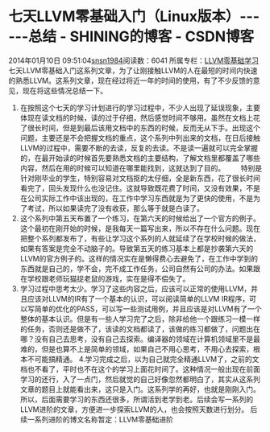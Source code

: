 # 七天LLVM零基础入门（Linux版本）------总结 - SHINING的博客 - CSDN博客
2014年01月10日 09:51:04[snsn1984](https://me.csdn.net/snsn1984)阅读数：6041
所属专栏：[LLVM零基础学习](https://blog.csdn.net/column/details/llvm.html)
七天LLVM零基础入门这系列文章，为了让刚接触LLVM的人在最短的时间内快速的熟悉LLVM。这系列文章，现在经过将近一年的时间的使用，有了不少反馈的意见，现在将这些情况总结一下。
1. 在按照这个七天的学习计划进行的学习过程中，不少人出现了延误现象，主要体现在读文档的时候，读的过于仔细，然后感觉时间不够用。虽然在文档上花了很长时间，但是到最后该用文档中的东西的时候，反而无从下手。出现这个问题，主要还是不会把握文档的重点，这个系列中列出来的文档，在日后接触LLVM的过程中，需要不断的去读，反复的去读。不是读一遍就可以完全掌握的，在最开始读的时候首先要熟悉文档的主要结构，了解文档里都覆盖了哪些内容，然后在用的时候可以知道在哪里能找到，这就达到了目的。
       特别是针对刚毕业的学生，特别容易对文档抠的太仔细，全是新东西，花了很长时间看完了，回头发现什么也没记住。这就导致既花费了时间，又没有效果，不是在公司实际工作中该出现的，在工作中学习东西就是为了更快的使用，不是为了考试，所以如果读完了没有收获，那么等于就是白读了。
2. 这个系列中第五天布置了一个练习，在第六天的时候给出了一个官方的例子。这个最初在刚开始的时候，是我每天一篇写出来，所以不存在什么问题。现在把整个系列都发布了，有些让学习这个系列的人就延续了在学校时候的做法，如果有答案是完全不动脑子的。导致第五天的练习基本上都是抄袭第六天的LLVM的官方例子的。这样的情况实在是懒得费心去避免了，在工作中学到的东西就是自己的，学不会，完不成工作任务，公司自然有公司的办法。如果跟在学校跟老师玩猫捉老鼠的游戏，实在是得不偿失了。
3. 学习过程中思考太少。学习了这些内容之后，应该可以正常的使用LLVM，并且应该对LLVM的IR有了一个基本的认识，可以阅读简单的LLVM IR程序，可以写简单的优化的PASS，可以写一些测试用例，并且应该是对LLVM有了一个整体的基本认识。但是有一些人学习完了之后，除非给他一个跟练习一模一样的任务，否则还是做不了，该读的文档都读了，该做的练习都做了，问题出在哪？没有自己去思考，没有自己去探索。编译器的领域在计算机领域里不是最难的，但是也算不上是简单的领域，如果自己不用心思考，不用心去探索，根本不可能搞精通。
4.学习完成之后，以为自己就完全精通LLVM了，之前的文档也不看了，平时也不在这个的学习上面花时间了。这种情况一般出现在前面学习的还行，入了一点门，然后就觉的自己好像忽然都明白了，其实从这系列文章的题目上就能看出来，这只是入门。这系列学的再好，也就是刚刚入门。所以，后面需要学习的东西还很多，所谓活到老学到老。后续会写一系列的LLVM进阶的文章，方便进一步探索LLVM的人，也会按照天数进行划分。
后续一系列进阶的博文名称暂定：LLVM零基础进阶
